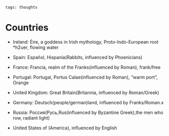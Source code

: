 ```
tags: thoughts
```

# Countries

- Ireland: Éire, a goddess in Irish mythology, Proto-Indo-European root *h2uer, flowing water

- Spain: Español, Hispania(Rabbits, influenced by Phoenicians)

- France: Francia, realm of the Franks(influenced by Roman), frank/free

- Portugal: Portugal, Portus Calae(influenced by Roman), “warm port”, Orange

- United Kingdom: Great Britain(Britannia, influenced by Roman/Greek)

- Germany: Deutsch(people/german)land, influenced by Franks/Roman.x

- Russia: Россия(Русь,Rus(influenced by Byzantine Greek),the men who row, radiant light)

- United States of (America), influenced by English